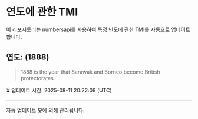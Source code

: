 
# 연도에 관한 TMI

이 리포지토리는 numbersapi를 사용하여 특정 년도에 관한 TMI를 자동으로 업데이트합니다.

## 연도: (1888)
> 1888 is the year that Sarawak and Borneo become British protectorates.

⏳ 업데이트 시간: 2025-08-11 20:22:09 (UTC)

---
자동 업데이트 봇에 의해 관리됩니다.
